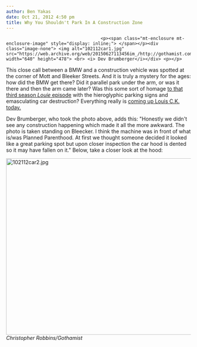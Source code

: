 ```yaml
---
author: Ben Yakas
date: Oct 21, 2012 4:50 pm
title: Why You Shouldn't Park In A Construction Zone
---
```


	
										<p><span class="mt-enclosure mt-enclosure-image" style="display: inline;"> </span></p><div class="image-none"> <img alt="102112car1.jpg" src="https://web.archive.org/web/20150627113456im_/http://gothamist.com/attachments/byakas/102112car1.jpg" width="640" height="478"> <br> <i> Dev Brumberger</i></div> <p></p>

<p>This close call between a BMW and a construction vehicle was spotted at the corner of Mott and Bleeker Streets. And it is truly a mystery for the ages: how did the BMW get there? Did it parallel park under the arm, or was it there and then the arm came later? Was this some sort of homage <a href="https://web.archive.org/web/20150627113456/http://www.avclub.com/articles/something-is-wrong,81803/">to that third season <em>Louie</em> episode</a> with the hieroglyphic parking signs and emasculating car destruction? Everything really is <a href="https://web.archive.org/web/20150627113456/http://gothamist.com/2012/10/21/louis_ck_hosting_saturday_night_liv.php">coming up Louis C.K.</a> <a href="https://web.archive.org/web/20150627113456/http://gothamist.com/2012/10/21/grandma_sues_trader_joes_after_gett.php">today.</a></p>

<p>Dev Brumberger, who took the photo above, adds this: &quot;Honestly we didn&apos;t see any construction happening which made it all the more awkward.  The photo is taken standing on Bleecker. I think the machine was in front of what is/was Planned Parenthood. At first we thought someone decided it looked like a great parking spot but upon closer inspection the car hood is dented so it may have fallen on it.&quot; Below, take a closer look at the hood:</p>

<p><span class="mt-enclosure mt-enclosure-image" style="display: inline;"> </span></p><div class="image-none"> <img alt="102112car2.jpg" src="https://web.archive.org/web/20150627113456im_/http://gothamist.com/attachments/byakas/102112car2.jpg" width="640" height="480"> <br> <i> Christopher Robbins/Gothamist</i></div> <p></p>					
										
									
				